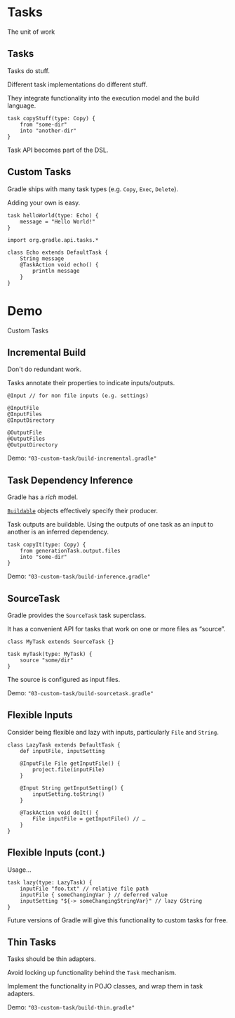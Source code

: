 # Tasks

The unit of work

## Tasks

Tasks do stuff.

Different task implementations do different stuff.

They integrate functionality into the execution model and the build language.

    task copyStuff(type: Copy) {
        from "some-dir"
        into "another-dir"
    }

Task API becomes part of the DSL.

## Custom Tasks

Gradle ships with many task types (e.g. `Copy`, `Exec`, `Delete`).

Adding your own is easy.

    task helloWorld(type: Echo) {
        message = "Hello World!"
    }

<!-- -->
    
    import org.gradle.api.tasks.*
    
    class Echo extends DefaultTask {
        String message
        @TaskAction void echo() {
            println message
        }
    }

# Demo

Custom Tasks

## Incremental Build

Don't do redundant work.

Tasks annotate their properties to indicate inputs/outputs.

    @Input // for non file inputs (e.g. settings)

    @InputFile
    @InputFiles
    @InputDirectory

    @OutputFile
    @OutputFiles
    @OutputDirectory

Demo: `"03-custom-task/build-incremental.gradle"`

## Task Dependency Inference

Gradle has a *rich* model.

[`Buildable`](http://gradle.org/docs/current/javadoc/org/gradle/api/Buildable.html) objects effectively specify their producer.

Task outputs are buildable. Using the outputs of one task as an input to another is an inferred dependency.

    task copyIt(type: Copy) {
        from generationTask.output.files
        into "some-dir"
    }

Demo: `"03-custom-task/build-inference.gradle"`

## SourceTask

Gradle provides the `SourceTask` task superclass.

It has a convenient API for tasks that work on one or more files as “source”.

    class MyTask extends SourceTask {}
    
    task myTask(type: MyTask) {
        source "some/dir"
    }

The source is configured as input files.

Demo: `"03-custom-task/build-sourcetask.gradle"`

## Flexible Inputs

Consider being flexible and lazy with inputs, particularly `File` and `String`.

    class LazyTask extends DefaultTask {
        def inputFile, inputSetting

        @InputFile File getInputFile() {
            project.file(inputFile)
        }

        @Input String getInputSetting() {
            inputSetting.toString()
        }

        @TaskAction void doIt() {
            File inputFile = getInputFile() // …
        }
    }

## Flexible Inputs (cont.)

Usage…

    task lazy(type: LazyTask) {
        inputFile "foo.txt" // relative file path
        inputFile { someChangingVar } // deferred value
        inputSetting "${-> someChangingStringVar}" // lazy GString
    }

Future versions of Gradle will give this functionality to custom tasks for free.

## Thin Tasks

Tasks should be thin adapters.

Avoid locking up functionality behind the `Task` mechanism.

Implement the functionality in POJO classes, and wrap them in task adapters.

Demo: `"03-custom-task/build-thin.gradle"`